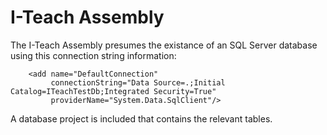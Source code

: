 # I-Teach Assembly

The I-Teach Assembly presumes the existance of an SQL Server database using this connection string information:

```
    <add name="DefaultConnection"
         connectionString="Data Source=.;Initial Catalog=ITeachTestDb;Integrated Security=True"
         providerName="System.Data.SqlClient"/>
```

A database project is included that contains the relevant tables.
